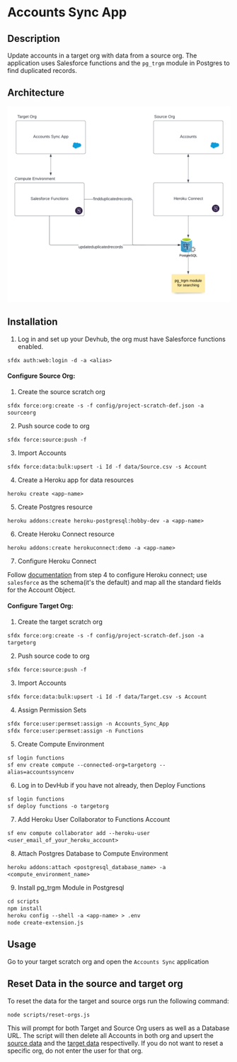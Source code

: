 # Accounts Sync App

## Description

Update accounts in a target org with data from a source org. The application uses Salesforce functions and the `pg_trgm` module in Postgres to find duplicated records.

## Architecture

![Architecture](architecture.png)

## Installation

1. Log in and set up your Devhub, the org must have Salesforce functions enabled.

```
sfdx auth:web:login -d -a <alias>
```

#### Configure Source Org:

1. Create the source scratch org

```
sfdx force:org:create -s -f config/project-scratch-def.json -a sourceorg
```

2. Push source code to org

```
sfdx force:source:push -f
```

3. Import Accounts

```
sfdx force:data:bulk:upsert -i Id -f data/Source.csv -s Account
```

4. Create a Heroku app for data resources

```
heroku create <app-name>
```

5. Create Postgres resource

```
heroku addons:create heroku-postgresql:hobby-dev -a <app-name>
```

6. Create Heroku Connect resource

```
heroku addons:create herokuconnect:demo -a <app-name>
```

7. Configure Heroku Connect

Follow [documentation](https://devcenter.heroku.com/articles/quick-start-heroku-connect) from step 4 to configure Heroku connect; use `salesforce` as the schema(it's the default) and map all the standard fields for the Account Object.

#### Configure Target Org:

1. Create the target scratch org

```
sfdx force:org:create -s -f config/project-scratch-def.json -a targetorg
```

2. Push source code to org

```
sfdx force:source:push -f
```

3. Import Accounts

```
sfdx force:data:bulk:upsert -i Id -f data/Target.csv -s Account
```

4. Assign Permission Sets

```
sfdx force:user:permset:assign -n Accounts_Sync_App
sfdx force:user:permset:assign -n Functions
```

5. Create Compute Environment

```
sf login functions
sf env create compute --connected-org=targetorg --alias=accountssyncenv
```

6. Log in to DevHub if you have not already, then Deploy Functions

```
sf login functions
sf deploy functions -o targetorg
```

7. Add Heroku User Collaborator to Functions Account

```
sf env compute collaborator add --heroku-user <user_email_of_your_heroku_account>
```

8. Attach Postgres Database to Compute Environment

```
heroku addons:attach <postgresql_database_name> -a <compute_environment_name>
```

9. Install pg_trgm Module in Postgresql

```
cd scripts
npm install
heroku config --shell -a <app-name> > .env
node create-extension.js
```

## Usage

Go to your target scratch org and open the `Accounts Sync` application

## Reset Data in the source and target org

To reset the data for the target and source orgs run the following command:

```
node scripts/reset-orgs.js
```

This will prompt for both Target and Source Org users as well as a Database URL. The script will then delete all Accounts in both org and upsert the [source data](./data/Source.csv) and the [target data](./data/Target.csv) respectivelly.
If you do not want to reset a specific org, do not enter the user for that org.
